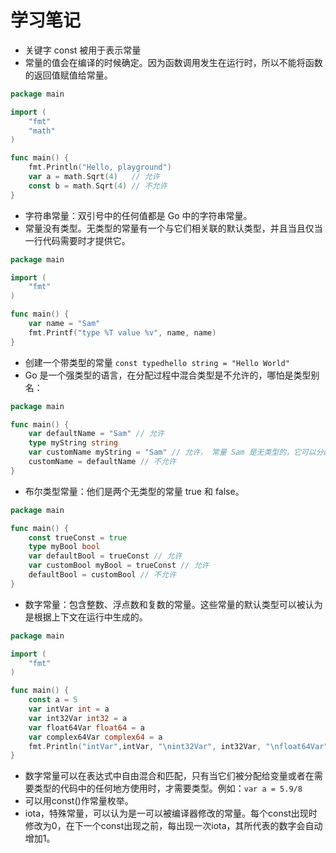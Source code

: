 # 学习笔记

* 关键字 const 被用于表示常量
* 常量的值会在编译的时候确定。因为函数调用发生在运行时，所以不能将函数的返回值赋值给常量。
```go
package main

import (
	"fmt"
	"math"
)

func main() {
	fmt.Println("Hello, playground")
	var a = math.Sqrt(4)   // 允许
	const b = math.Sqrt(4) // 不允许
}
```
* 字符串常量：双引号中的任何值都是 Go 中的字符串常量。
* 常量没有类型。无类型的常量有一个与它们相关联的默认类型，并且当且仅当一行代码需要时才提供它。
```go
package main

import (
	"fmt"
)

func main() {
	var name = "Sam"
	fmt.Printf("type %T value %v", name, name)
}
```
* 创建一个带类型的常量 `const typedhello string = "Hello World"`
* Go 是一个强类型的语言，在分配过程中混合类型是不允许的，哪怕是类型别名：
```go
package main

func main() {
	var defaultName = "Sam" // 允许
	type myString string
	var customName myString = "Sam" // 允许， 常量 Sam 是无类型的，它可以分配给任何字符串变量
	customName = defaultName // 不允许
}
```
* 布尔类型常量：他们是两个无类型的常量 true 和 false。
```go
package main

func main() {
	const trueConst = true
	type myBool bool
	var defaultBool = trueConst // 允许
	var customBool myBool = trueConst // 允许
	defaultBool = customBool // 不允许
}
```
* 数字常量：包含整数、浮点数和复数的常量。这些常量的默认类型可以被认为是根据上下文在运行中生成的。
```go
package main

import (
	"fmt"
)

func main() {
	const a = 5
	var intVar int = a
	var int32Var int32 = a
	var float64Var float64 = a
	var complex64Var complex64 = a
	fmt.Println("intVar",intVar, "\nint32Var", int32Var, "\nfloat64Var", float64Var, "\ncomplex64Var",complex64Var)
}
```
* 数字常量可以在表达式中自由混合和匹配，只有当它们被分配给变量或者在需要类型的代码中的任何地方使用时，才需要类型。例如：`var a = 5.9/8`
* 可以用const()作常量枚举。
* iota，特殊常量，可以认为是一可以被编译器修改的常量。每个const出现时修改为0，在下一个const出现之前，每出现一次iota，其所代表的数字会自动增加1。
